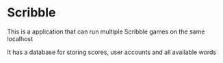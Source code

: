 # Scribble
This is a application that can run multiple Scribble games on the same localhost

It has a database for storing scores, user accounts and all available words

